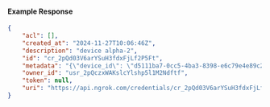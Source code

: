 <!-- Code generated for API Clients. DO NOT EDIT. -->

#### Example Response

```json
{
	"acl": [],
	"created_at": "2024-11-27T10:06:46Z",
	"description": "device alpha-2",
	"id": "cr_2pQd03V6arYSuH3fdxFjLf2P5Ft",
	"metadata": "{\"device_id\": \"d5111ba7-0cc5-4ba3-8398-e6c79e4e89c2\"}",
	"owner_id": "usr_2pQczxWAKslcYlshp5l1M2Ndftf",
	"token": null,
	"uri": "https://api.ngrok.com/credentials/cr_2pQd03V6arYSuH3fdxFjLf2P5Ft"
}
```
